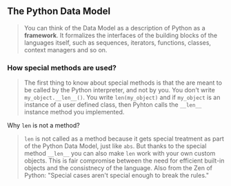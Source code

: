 ## The Python Data Model

> You can think of the Data Model as a description of Python as a **framework**. It formalizes the interfaces of the building blocks of the languages itself, such as sequences, iterators, functions, classes, context managers and so on.


### How special methods are used?

> The first thing to know about special methods is that the are meant to be called by the Python interpreter, and not by you. You don't write `my_object.__len__()`. You write `len(my_object)` and if `my_object` is an instance of a user defined class, then Pyhton calls the `__len__` instance method you implemented.

Why `len` is not a method?

> `len` is not called as a method because it gets special treatment as part of the Python Data Model, just like `abs`. But thanks to the special method `__len__` you can also make `len` work with your own custom objects. This is fair compromise between the need for efficient built-in objects and the consistnecy of the language. Also from the Zen of Python: "Special cases aren't special enough to break the rules."
